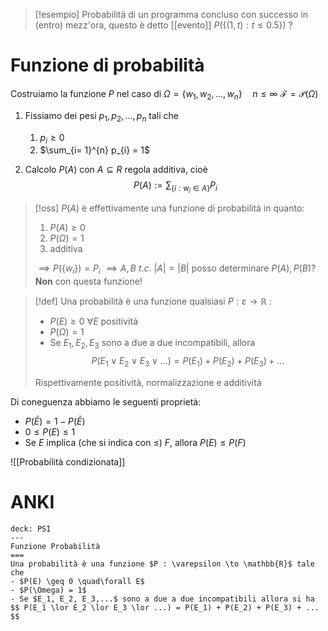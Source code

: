 >[!esempio]
>Probabilità di un programma concluso con successo in (entro) mezz'ora, questo è detto [[evento]]
>$P( \left\{ (1,t) : t \leq 0.5 \right\})$ ?


# Funzione di probabilità

Costruiamo la funzione $P$ nel caso di
$\Omega = \left\{ w_{1},w_{2},\dots,w_{n} \right\} \quad n \leq \infty$
$\mathcal{F} = \mathcal{P}(\Omega)$
1. Fissiamo dei pesi $p_{1}, p_{2},\dots,p_{n}$ tali che
	1. $p_{i} \geq 0$
	2. $\sum_{i= 1}^{n} p_{i} = 1$

2. Calcolo $P(A)$ con $A \subseteq R$ regola additiva, cioè
$$ P(A) := \sum_{\left\{ i :w_{i} \in A \right\} } P_{i} $$
>[!oss]
>$P(A)$ è effettivamente una funzione di probabilità in quanto:
>1. $P(A) \geq 0$
>2. $P(\Omega) = 1$
>3. additiva
>
>$\implies P(\left\{ w_{i} \right\}) = P_{i}$
>$\implies A,B\ t.c.\ |A|=|B|$ posso determinare $P(A), P(B)$? **Non** con questa funzione!

>[!def]
>Una probabilità è una funzione qualsiasi $P  : \varepsilon \to \mathbb{R}$ :
> - $P(E) \geq 0\ \forall E$ positività
> - $P(\Omega) = 1$
> - Se $E_{1},E_{2},E_{3}$ sono a due a due incompatibili, allora $$ P(E_{1}\lor E_{2} \lor E_{3}\lor \dots)= P(E_{1}) + P(E_{2}) + P(E_{3}) + \dots $$
> 
>Rispettivamente positività, normalizzazione e additività

Di coneguenza abbiamo le seguenti proprietà:
- $P(\bar{E}) = 1 - P(\bar{E})$
- $0 \leq P(E) \leq 1$
- Se $E$ implica (che si indica con $\leq$) $F$, allora $P(E) \leq P(F)$

![[Probabilità condizionata]]

# ANKI

```anki
deck: PSI
---
Funzione Probabilità
===
Una probabilità è una funzione $P : \varepsilon \to \mathbb{R}$ tale che
- $P(E) \geq 0 \quad\forall E$
- $P(\Omega) = 1$
- Se $E_1, E_2, E_3,...$ sono a due a due incompatibili allora si ha $$ P(E_1 \lor E_2 \lor E_3 \lor ...) = P(E_1) + P(E_2) + P(E_3) + ... $$
```
